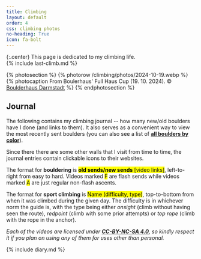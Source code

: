 ```yaml
---
title: Climbing
layout: default
order: 4
css: climbing photos
no-heading: True
icon: fa-bolt
---
```


{:.center}
This page is dedicated to my climbing life.<br>
{% include last-climb.md %}

{% photosection %}
  {% photorow /climbing/photos/2024-10-19.webp %}
  {% photocaption From Boulerhaus' Full Haus Cup (19. 10. 2024). © <a href="https://www.boulderhaus.net/events/full-haus-vol.-1/">Boulderhaus Darmstadt</a> %}
{% endphotosection %}

## Journal
The following contains my climbing journal -- how many new/old boulders have I done (and links to them).
It also serves as a convenient way to view the most recently sent boulders (you can also see a list of **[all boulders by color](/climbing/videos/)**).

Since there there are some other walls that I visit from time to time, the journal entries contain clickable icons to their websites.

The format for **bouldering** is <mark class="climbing-diary-record climbing-black climbing-black-text"><strong>old sends/<span class="underline">new sends</span></strong> [<a>video links</a>]</mark>, left-to-right from easy to hard.
Videos marked <mark class="climbing-diary-record climbing-other climbing-other-text"><a>F</a></mark> are flash sends while videos marked <mark class="climbing-diary-record climbing-other climbing-other-text"><a>A</a></mark> are just regular non-flash ascents.

The format for **sport climbing** is <mark class="climbing-diary-record climbing-other climbing-other-text">Name (difficulty, type)</mark>, top-to-bottom from when it was climbed during the given day. The difficulty is in whichever norm the guide is, with the type being either _onsight_ (climb without having seen the route), _redpoint_ (climb with some prior attempts) or _top rope_ (climb with the rope in the anchor).

_Each of the videos are licensed under **[CC-BY-NC-SA 4.0](https://creativecommons.org/licenses/by-nc-sa/4.0/)**, so kindly respect it if you plan on using any of them for uses other than personal._

{% include diary.md %}
